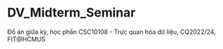 # DV_Midterm_Seminar
Đồ án giữa kỳ, học phần CSC10108 - Trực quan hóa dữ liệu, CQ2022/24, FIT@HCMUS
